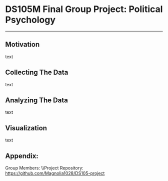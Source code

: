 # DS105M Final Group Project: Political Psychology
---
## Motivation
text
## Collecting The Data
text
## Analyzing The Data
text
## Visualization
text
## Appendix:
Group Members:
\\\Project Repository: https://github.com/Magnolia1028/DS105-project
